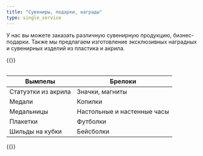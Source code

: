 ```yaml
---
title: "Сувениры, подарки, награды"
type: single_service
---
```

У нас вы можете заказать различную сувенирную продукцию,
бизнес-подарки. Также мы предлагаем изготовление эксклюзивных
наградных и сувенирных изделий из пластика и акрила.

{{<table>}}

| Вымпелы             | Брелоки                     |
|---------------------|-----------------------------|
| Статуэтки из акрила | Значки, магниты             |
| Медали              | Копилки                     |
| Медальницы          | Настольные и настенные часы |
| Плакетки            | Футболки                    |
| Шильды на кубки     | Бейсболки                   |

{{</table>}}

